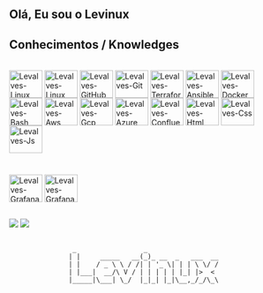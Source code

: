 ## Olá, Eu sou o Levinux

## Conhecimentos / Knowledges


<div style="display: inline_block"><br>
  <img align="center" alt="Levalves-Linux" height="50" width="60" src="https://cdn.jsdelivr.net/gh/devicons/devicon/icons/linux/linux-original.svg" />
  <img align="center" alt="Levalves-Linux" height="50" width="60" src="https://cdn.jsdelivr.net/gh/devicons/devicon/icons/debian/debian-original.svg" />
  <img align="center" alt="Levalves-GitHub" height="50" width="60" src="https://cdn.jsdelivr.net/gh/devicons/devicon/icons/github/github-original.svg" />
  <img align="center" alt="Levalves-Git" height="50" width="60" src="https://cdn.jsdelivr.net/gh/devicons/devicon/icons/git/git-plain.svg" />
  <img align="center" alt="Levalves-Terraform" height="50" width="60" src="https://cdn.jsdelivr.net/gh/devicons/devicon/icons/terraform/terraform-original.svg" />
  <img align="center" alt="Levalves-Ansible" height="50" width="60" src="https://cdn.jsdelivr.net/gh/devicons/devicon/icons/ansible/ansible-original.svg" />
  <img align="center" alt="Levalves-Docker" height="50" width="60" src="https://cdn.jsdelivr.net/gh/devicons/devicon/icons/docker/docker-original.svg" />
  <img align="center" alt="Levalves-Bash" height="50" width="60" src="https://cdn.jsdelivr.net/gh/devicons/devicon/icons/bash/bash-original.svg" />
  <img align="center" alt="Levalves-Aws" height="50" width="60" src="https://cdn.jsdelivr.net/gh/devicons/devicon/icons/amazonwebservices/amazonwebservices-original.svg" />
  <img align="center" alt="Levalves-Gcp" height="50" width="60" src="https://cdn.jsdelivr.net/gh/devicons/devicon/icons/googlecloud/googlecloud-original.svg" />
  <img align="center" alt="Levalves-Azure" height="50" width="60" src="https://cdn.jsdelivr.net/gh/devicons/devicon/icons/azure/azure-original.svg" />
  <img align="center" alt="Levalves-Confluence" height="50" width="60" src="https://cdn.jsdelivr.net/gh/devicons/devicon/icons/confluence/confluence-original.svg" />
  <img align="center" alt="Levalves-Html" height="50" width="60" src="https://cdn.jsdelivr.net/gh/devicons/devicon/icons/html5/html5-original.svg" />
  <img align="center" alt="Levalves-Css" height="50" width="60" src="https://cdn.jsdelivr.net/gh/devicons/devicon/icons/css3/css3-original.svg" />
  <img align="center" alt="Levalves-Js" height="50" width="60" src="https://cdn.jsdelivr.net/gh/devicons/devicon/icons/javascript/javascript-original.svg" />
  
  #
  
  <img align="center" alt="Levalves-Grafana" height="50" width="60" src="https://cdn.jsdelivr.net/gh/devicons/devicon/icons/grafana/grafana-original.svg" />
  <img align="center" alt="Levalves-Grafana" height="50" width="60" src="https://cdn.jsdelivr.net/gh/devicons/devicon/icons/jenkins/jenkins-original.svg" />
</div>

  ##
 
<div>
  <a href = "mailto:levalves.linux@gmail.com"><img src="https://img.shields.io/badge/-Gmail-%23333?style=for-the-badge&logo=gmail&logoColor=white" target="_blank"></a>
  <a href="https://www.linkedin.com/in/levi-leopoldino-alves-4173506/" target="_blank"><img src="https://img.shields.io/badge/-LinkedIn-%230077B5?style=for-the-badge&logo=linkedin&logoColor=white" target="_blank"></a>
</div>

##
                    _                 _
                   | |     _____   __(_)_ __  _   ___  __
                   | |    / _ \ \ / /| | '_ \| | | \ \/ /
                   | |___|  __/\ V / | | | | | |_| |>  <
                   |_____|\___| \_/  |_|_| |_|\__,_/_/\_\

